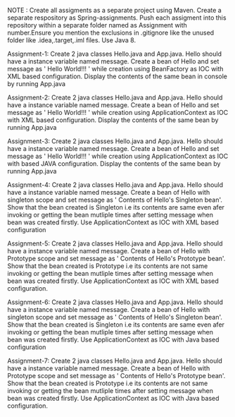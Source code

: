 NOTE : Create all assigments as a separate project using Maven. Create a separate respository as Spring-assignments. Push each assigment into this repository within a separate folder named as Assignment with number.Ensure you mention the exclusions in .gitignore like the unused folder like .idea,.target,.iml files. Use Java 8.

Assignment-1:
Create 2 java classes Hello.java and App.java. Hello should have a instance variable named message. Create a bean of Hello and set message as ' Hello World!!! ' while creation using BeanFactory as IOC with XML based configuration. Display the contents of the same bean in console by running App.java

Assignment-2:
Create 2 java classes Hello.java and App.java. Hello should have a instance variable named message. Create a bean of Hello and set message as ' Hello World!!! ' while creation using ApplicationContext as IOC with XML based configuration. Display the contents of the same bean by running App.java

Assignment-3:
Create 2 java classes Hello.java and App.java. Hello should have a instance variable named message. Create a bean of Hello and set message as ' Hello World!!! ' while creation using ApplicationContext as IOC with based JAVA configuration. Display the contents of the same bean by running App.java

Assignment-4:
Create 2 java classes Hello.java and App.java. Hello should have a instance variable named message. Create a bean of Hello with singleton scope and set message as ' Contents of Hello's Singleton bean'.
Show that the bean created is Singleton i.e its contents are same even afer invoking or getting the bean mutliple times after setting message when bean was created firstly. Use ApplicationContext as IOC with XML based configuration

Assignment-5:
Create 2 java classes Hello.java and App.java. Hello should have a instance variable named message. Create a bean of Hello with Prototype scope and set message as ' Contents of Hello's Prototype bean'.
Show that the bean created is Prototype i.e its contents are not same invoking or getting the bean mutliple times after setting message when bean was created firstly. Use ApplicationContext as IOC with XML based configuration.

Assignment-6:
Create 2 java classes Hello.java and App.java. Hello should have a instance variable named message. Create a bean of Hello with singleton scope and set message as ' Contents of Hello's Singleton bean'.
Show that the bean created is Singleton i.e its contents are same even afer invoking or getting the bean mutliple times after setting message when bean was created firstly. Use ApplicationContext as IOC with Java based configuration

Assignment-7:
Create 2 java classes Hello.java and App.java. Hello should have a instance variable named message. Create a bean of Hello with Prototype scope and set message as ' Contents of Hello's Prototype bean'.
Show that the bean created is Prototype i.e its contents are not same invoking or getting the bean mutliple times after setting message when bean was created firstly. Use ApplicationContext as IOC with Java based configuration.
